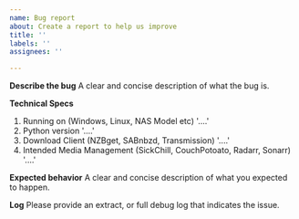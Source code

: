 ```yaml
---
name: Bug report
about: Create a report to help us improve
title: ''
labels: ''
assignees: ''

---
```


**Describe the bug**
A clear and concise description of what the bug is.

**Technical Specs**
1. Running on (Windows, Linux, NAS Model etc) '....'
2. Python version '....'
3. Download Client (NZBget, SABnbzd, Transmission) '....'
4. Intended Media Management (SickChill, CouchPotoato, Radarr, Sonarr) '....'

**Expected behavior**
A clear and concise description of what you expected to happen.

**Log**
Please provide an extract, or full debug log that indicates the issue.

